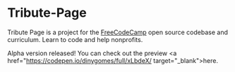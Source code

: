 # Tribute-Page
Tribute Page is a project for the <a href="https://www.freecodecamp.com/">FreeCodeCamp</a> open source codebase and curriculum. Learn to code and help nonprofits.

Alpha version released!
You can check out the preview <a href="https://codepen.io/dinygomes/full/xLbdeX/ target="_blank">here</a>.
